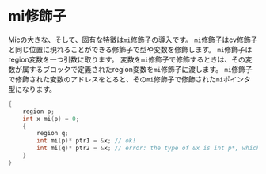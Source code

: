 # mi修飾子

Micの大きな、そして、固有な特徴は`mi`修飾子の導入です。
`mi`修飾子はcv修飾子と同じ位置に現れることができる修飾子で型や変数を修飾します。
`mi`修飾子はregion変数を一つ引数に取ります。
変数を`mi`修飾子で修飾するときは、その変数が属するブロックで定義されたregion変数を`mi`修飾子に渡します。
`mi`修飾子で修飾された変数のアドレスをとると、その`mi`修飾子で修飾された`mi`ポインタ型になります。
```c
{
    region p;
    int x mi(p) = 0;
    {
        region q;
        int mi(p)* ptr1 = &x; // ok!
        int mi(q)* ptr2 = &x; // error: the type of &x is int p*, which is incompatible with int q*, the type of p2 
    }
}
```


